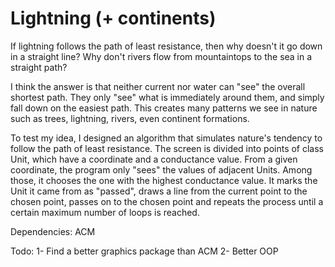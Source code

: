 # Lightning (+ continents)

If lightning follows the path of least resistance, then why doesn't it go down in a straight line? Why don't rivers flow from mountaintops to the sea in a straight path?

I think the answer is that neither current nor water can "see" the overall shortest path. They only "see" what is immediately around them, and simply fall down on the easiest path. This creates many patterns we see in nature such as trees, lightning, rivers, even continent formations.

To test my idea, I designed an algorithm that simulates nature's tendency to follow the path of least resistance. The screen is divided into points of class Unit, which have a coordinate and a conductance value. From a given coordinate, the program only "sees" the values of adjacent Units. Among those, it chooses the one with the highest conductance value. It marks the Unit it came from as "passed", draws a line from the current point to the chosen point, passes on to the chosen point and repeats the process until a certain maximum number of loops is reached.

Dependencies: ACM

Todo:
1- Find a better graphics package than ACM
2- Better OOP
